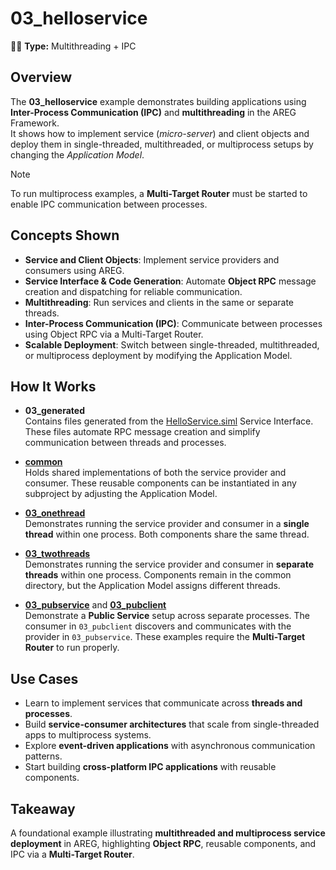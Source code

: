 ﻿# 03_helloservice

🧵🚀 **Type:** Multithreading + IPC

## Overview
The **03_helloservice** example demonstrates building applications using **Inter-Process Communication (IPC)** and **multithreading** in the AREG Framework.  
It shows how to implement service (*micro-server*) and client objects and deploy them in single-threaded, multithreaded, or multiprocess setups by changing the *Application Model*.  

> [!NOTE]
> To run multiprocess examples, a **Multi-Target Router** must be started to enable IPC communication between processes.

## Concepts Shown
- **Service and Client Objects**: Implement service providers and consumers using AREG.  
- **Service Interface & Code Generation**: Automate **Object RPC** message creation and dispatching for reliable communication.  
- **Multithreading**: Run services and clients in the same or separate threads.  
- **Inter-Process Communication (IPC)**: Communicate between processes using Object RPC via a Multi-Target Router.  
- **Scalable Deployment**: Switch between single-threaded, multithreaded, or multiprocess deployment by modifying the Application Model.

## How It Works
- **03_generated**  
  Contains files generated from the [HelloService.siml](./services/HelloService.siml) Service Interface. These files automate RPC message creation and simplify communication between threads and processes.  

- **[common](./common/)**  
  Holds shared implementations of both the service provider and consumer. These reusable components can be instantiated in any subproject by adjusting the Application Model.  

- **[03_onethread](./onethread/)**  
  Demonstrates running the service provider and consumer in a **single thread** within one process. Both components share the same thread.  

- **[03_twothreads](./twothreads/)**  
  Demonstrates running the service provider and consumer in **separate threads** within one process. Components remain in the common directory, but the Application Model assigns different threads.  

- **[03_pubservice](./multiprocess/serviceproc/)** and **[03_pubclient](./multiprocess/clientproc/)**  
  Demonstrate a **Public Service** setup across separate processes. The consumer in `03_pubclient` discovers and communicates with the provider in `03_pubservice`. These examples require the **Multi-Target Router** to run properly.

## Use Cases
- Learn to implement services that communicate across **threads and processes**.  
- Build **service-consumer architectures** that scale from single-threaded apps to multiprocess systems.  
- Explore **event-driven applications** with asynchronous communication patterns.  
- Start building **cross-platform IPC applications** with reusable components.

## Takeaway
A foundational example illustrating **multithreaded and multiprocess service deployment** in AREG, highlighting **Object RPC**, reusable components, and IPC via a **Multi-Target Router**.
